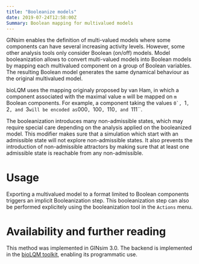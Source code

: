 ```yaml
---
title: "Booleanize models"
date: 2019-07-24T12:58:00Z
Summary: Boolean mapping for multivalued models
---
```



GINsim enables the definition of multi-valued models where some components can
have several increasing activity levels. However, some other analysis tools only
consider Boolean (on/off) models.
Model booleanization allows to convert multi-valued models into Boolean models
by mapping each multivalued component on a group of Boolean variables. The
resulting Boolean model generates the same dynamical behaviour as the original
multivalued model.

bioLQM uses the mapping originaly proposed by van Ham, in which a component
associated with the maximal value ``m`` will be mapped on ``m`` Boolean components.
For example, a component taking the values ``0`, ``1``, ``2``, and ``3`` will be
encoded as ``000``, ``100``, ``110``, and ``111``.

The booleanization introduces many non-admissible states, which may require special
care depending on the analysis applied on the booleanized model. This modifier makes
sure that a simulation which start with an admissible state will not explore 
non-admissible states. It also prevents the introduction of non-admissible attractors
by making sure that at least one admissible state is reachable from any non-admissible.


Usage
=====

Exporting a multivalued model to a format limited to Boolean components triggers an implicit Booleanization step.
This booleanization step can also be performed explicitely using the booleanization tool in the ``Actions`` menu.

Availability and further reading
=================================

This method was implemented in GINsim 3.0.
The backend is implemented in the 
[bioLQM toolkit](http://colomoto.org/biolqm),
enabling its programmatic use.

